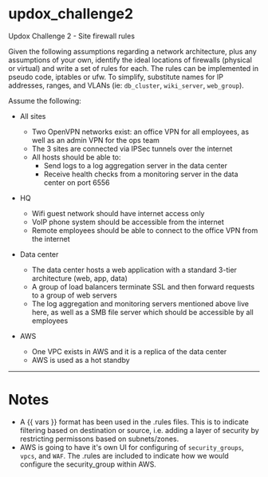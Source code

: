 # updox_challenge2
Updox Challenge 2 - Site firewall rules

Given the following assumptions regarding a network architecture, plus any assumptions of your own,
identify the ideal locations of firewalls (physical or virtual) and write a set of rules for each. 
The rules can be implemented in pseudo code, iptables or ufw. To simplify, substitute names for 
IP addresses, ranges, and VLANs (ie: `db_cluster`, `wiki_server`, `web_group`).

Assume the following:

* All sites
  * Two OpenVPN networks exist: an office VPN for all employees, as well as an admin VPN for the ops team
  * The 3 sites are connected via IPSec tunnels over the internet
  * All hosts should be able to:
    * Send logs to a log aggregation server in the data center
    * Receive health checks from a monitoring server in the data center on port 6556

* HQ
  * Wifi guest network should have internet access only
  * VoIP phone system should be accessible from the internet
  * Remote employees should be able to connect to the office VPN from the internet

* Data center
  * The data center hosts a web application with a standard 3-tier architecture (web, app, data)
  * A group of load balancers terminate SSL and then forward requests to a group of web servers
  * The log aggregation and monitoring servers mentioned above live here, as well as a SMB file server which should be accessible by all employees

* AWS
  * One VPC exists in AWS and it is a replica of the data center
  * AWS is used as a hot standby

---
# Notes
* A {{ vars }} format has been used in the .rules files.  This is to indicate filtering based on destination or source,
i.e. adding a layer of security by restricting permissons based on subnets/zones.
* AWS is going to have it's own UI for configuring of `security_groups`, `vpcs`, and `WAF`.  The .rules are included to 
indicate how we would configure the security_group within AWS.